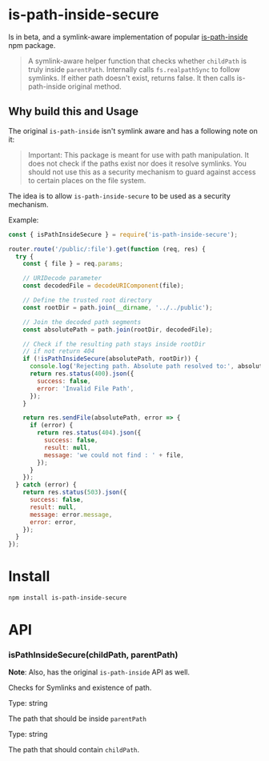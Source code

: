# is-path-inside-secure

Is in beta, and a symlink-aware implementation of popular [is-path-inside](https://www.npmjs.com/package/is-path-inside) npm package.

> A symlink-aware helper function that checks whether `childPath` is truly inside `parentPath`. Internally calls `fs.realpathSync` to follow symlinks. If either path doesn't exist, returns false. It then calls is-path-inside original method.

## Why build this and Usage

The original `is-path-inside` isn't symlink aware and has a following note on it:

> Important: This package is meant for use with path manipulation. It does not check if the paths exist nor does it resolve symlinks. You should not use this as a security mechanism to guard against access to certain places on the file system.

The idea is to allow `is-path-inside-secure` to be used as a security mechanism.

Example:

```js
const { isPathInsideSecure } = require('is-path-inside-secure');

router.route('/public/:file').get(function (req, res) {
  try {
    const { file } = req.params;

    // URIDecode parameter
    const decodedFile = decodeURIComponent(file);

    // Define the trusted root directory
    const rootDir = path.join(__dirname, '../../public');

    // Join the decoded path segments
    const absolutePath = path.join(rootDir, decodedFile);

    // Check if the resulting path stays inside rootDir
    // if not return 404
    if (!isPathInsideSecure(absolutePath, rootDir)) {
      console.log('Rejecting path. Absolute path resolved to:', absolutePath);
      return res.status(400).json({
        success: false,
        error: 'Invalid File Path',
      });
    }

    return res.sendFile(absolutePath, error => {
      if (error) {
        return res.status(404).json({
          success: false,
          result: null,
          message: 'we could not find : ' + file,
        });
      }
    });
  } catch (error) {
    return res.status(503).json({
      success: false,
      result: null,
      message: error.message,
      error: error,
    });
  }
});
```

# Install

```bash
npm install is-path-inside-secure
```

# API

### isPathInsideSecure(childPath, parentPath)

**Note**: Also, has the original `is-path-inside` API as well.

Checks for Symlinks and existence of path.

Type: string

The path that should be inside `parentPath`

Type: string

The path that should contain `childPath`.
